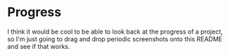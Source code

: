 # Progress

I think it would be cool to be able to look back at the progress of a project, so I'm just going to drag and drop periodic screenshots onto this README and see if that works.